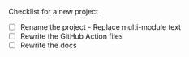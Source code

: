 Checklist for a new project

- [ ] Rename the project - Replace multi-module text
- [ ] Rewrite the GitHub Action files
- [ ] Rewrite the docs